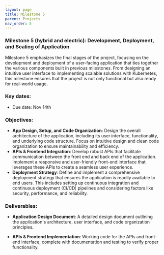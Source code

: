 ```yaml
---
layout: page
title: Milestone 5
parent: Projects
nav_order: 5
---
```

### Milestone 5 (hybrid and electric): Development, Deployment, and Scaling of Application

Milestone 5 emphasizes the final stages of the project, focusing on the development and deployment of a user-facing application that ties together the various components built in previous milestones. From designing an intuitive user interface to implementing scalable solutions with Kubernetes, this milestone ensures that the project is not only functional but also ready for real-world usage.


### Key dates:

- Due date: Nov 14th

### Objectives:

- **App Design, Setup, and Code Organization**: Design the overall architecture of the application, including its user interface, functionality, and underlying code structure. Focus on intuitive design and clean code organization to ensure maintainability and efficiency.
- **APIs & Frontend Integration**: Develop robust APIs that facilitate communication between the front end and back end of the application. Implement a responsive and user-friendly front-end interface that leverages these APIs to create a seamless user experience.
- **Deployment Strategy**: Define and implement a comprehensive deployment strategy that ensures the application is readily available to end users. This includes setting up continuous integration and continuous deployment (CI/CD) pipelines and considering factors like security, performance, and reliability.

### Deliverables:

- **Application Design Document**: A detailed design document outlining the application's architecture, user interface, and code organization principles.

- **APIs & Frontend Implementation**: Working code for the APIs and front-end interface, complete with documentation and testing to verify proper functionality.
